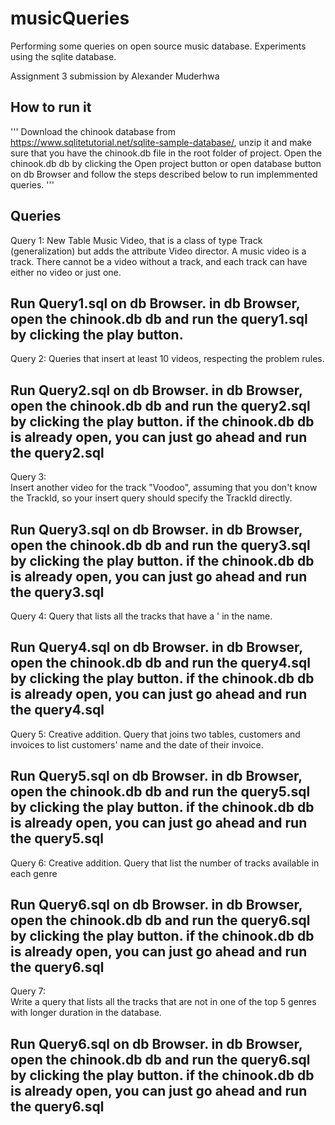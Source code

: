 # musicQueries

Performing some queries on open source music database. Experiments using the sqlite database.

Assignment 3 submission by Alexander Muderhwa

## How to run it 

'''
Download the chinook database from https://www.sqlitetutorial.net/sqlite-sample-database/, unzip it and make sure that you have the chinook.db file in the root folder of project. 
Open the chinook.db db by clicking the Open project button or open database button on db Browser and follow the steps described below to run implemmented queries. 
'''

## Queries 

Query 1: 
    New Table Music Video, that is a class of type Track (generalization) but adds the attribute Video director. A music video is a track. There cannot be a video without a track, and each track can have either no video or just one. 
## Run Query1.sql on db Browser. in db Browser, open the chinook.db db and run the query1.sql by clicking the play button. 

Query 2: 
    Queries that insert at least 10 videos, respecting the problem rules.
## Run Query2.sql on db Browser. in db Browser, open the chinook.db db and run the query2.sql by clicking the play button. if the chinook.db db is already open, you can just go ahead and run the query2.sql

Query 3:  
    Insert another video for the track "Voodoo", assuming that you don't know the TrackId, so your insert query should specify the TrackId directly.
## Run Query3.sql on db Browser. in db Browser, open the chinook.db db and run the query3.sql by clicking the play button. if the chinook.db db is already open, you can just go ahead and run the query3.sql

Query 4: 
     Query that lists all the tracks that have a ' in the name.
## Run Query4.sql on db Browser. in db Browser, open the chinook.db db and run the query4.sql by clicking the play button. if the chinook.db db is already open, you can just go ahead and run the query4.sql

Query 5: 
    Creative addition. Query that joins two tables, customers and invoices to list customers' name and the date of their invoice. 
## Run Query5.sql on db Browser. in db Browser, open the chinook.db db and run the query5.sql by clicking the play button. if the chinook.db db is already open, you can just go ahead and run the query5.sql

Query 6: 
    Creative addition. Query that list the number of tracks available in each genre
## Run Query6.sql on db Browser. in db Browser, open the chinook.db db and run the query6.sql by clicking the play button. if the chinook.db db is already open, you can just go ahead and run the query6.sql


Query 7:  
    Write a query that lists all the tracks that are not in one of the top 5 genres with longer duration in the database. 
## Run Query6.sql on db Browser. in db Browser, open the chinook.db db and run the query6.sql by clicking the play button. if the chinook.db db is already open, you can just go ahead and run the query6.sql

